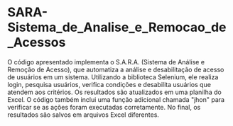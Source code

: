 # SARA-Sistema_de_Analise_e_Remocao_de_Acessos
 O código apresentado implementa o S.A.R.A. (Sistema de Análise e Remoção de Acesso), que automatiza a análise e desabilitação de acesso de usuários em um sistema. Utilizando a biblioteca Selenium, ele realiza login, pesquisa usuários, verifica condições e desabilita usuários que atendem aos critérios. Os resultados são atualizados em uma planilha do Excel. O código também inclui uma função adicional chamada "jhon" para verificar se as ações foram executadas corretamente. No final, os resultados são salvos em arquivos Excel diferentes.
